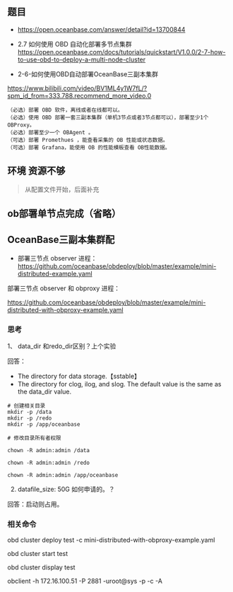 ## 题目

- https://open.oceanbase.com/answer/detail?id=13700844

- 2.7 如何使用 OBD 自动化部署多节点集群
https://open.oceanbase.com/docs/tutorials/quickstart/V1.0.0/2-7-how-to-use-obd-to-deploy-a-multi-node-cluster

- 2-6-如何使用OBD自动部署OceanBase三副本集群

https://www.bilibili.com/video/BV1ML4y1W7fL/?spm_id_from=333.788.recommend_more_video.0


~~~
（必选）部署 OBD 软件，离线或者在线都可以。
（必选）使用 OBD 部署一套三副本集群（单机3节点或者3节点都可以），部署至少1个 OBProxy。
（必选）部署至少一个 OBAgent 。
（可选）部署 Promethues ，能查看采集的 OB 性能或状态数据。
（可选）部署 Grafana，能使用 OB 的性能模板查看 OB性能数据。
~~~


## 环境 资源不够 

> 从配置文件开始，后面补充


## ob部署单节点完成（省略）

## OceanBase三副本集群配

- 部署三节点 observer 进程：
https://github.com/oceanbase/obdeploy/blob/master/example/mini-distributed-example.yaml

部署三节点 observer 和 obproxy 进程：

https://github.com/oceanbase/obdeploy/blob/master/example/mini-distributed-with-obproxy-example.yaml



### 思考

1、 data_dir 和redo_dir区别？上个实验

回答：

- The directory for data storage.【sstable】
- The directory for clog, ilog, and slog. The default value is the same as the data_dir value.


~~~
# 创建相关目录
mkdir -p /data
mkdir -p /redo
mkdir -p /app/oceanbase

# 修改目录所有者权限

chown -R admin:admin /data

chown -R admin:admin /redo

chown -R admin:admin /app/oceanbase
~~~

2. datafile_size: 50G 如何申请的。？

回答：启动则占用。






### 相关命令

obd cluster deploy test -c mini-distributed-with-obproxy-example.yaml

obd cluster start test

obd cluster display test


obclient -h 172.16.100.51 -P 2881 -uroot@sys -p -c -A
